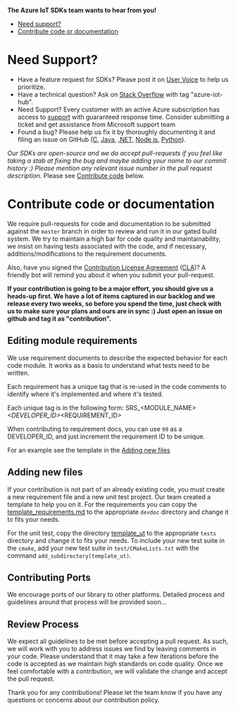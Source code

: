 **The Azure IoT SDKs team wants to hear from you!**

- [Need support?](#need-support)
- [Contribute code or documentation](#contribute-code-or-documentation)

# Need Support?
* Have a feature request for SDKs? Please post it on [User Voice](https://feedback.azure.com/forums/321918-azure-iot) to help us prioritize.
* Have a technical question? Ask on [Stack Overflow](https://stackoverflow.com/questions/tagged/azure-iot-hub) with tag "azure-iot-hub".
* Need Support? Every customer with an active Azure subscription has access to [support](https://docs.microsoft.com/azure/azure-supportability/how-to-create-azure-support-request) with guaranteed response time.  Consider submitting a ticket and get assistance from Microsoft support team
* Found a bug? Please help us fix it by thoroughly documenting it and filing an issue on GitHub ([C](https://github.com/Azure/azure-iot-sdk-c), [Java](https://github.com/Azure/azure-iot-sdk-java), [.NET](https://github.com/Azure/azure-iot-sdk-csharp), [Node.js](https://github.com/Azure/azure-iot-sdk-node), [Python](https://github.com/Azure/azure-iot-sdk-python)).


*Our SDKs are open-source and we do accept pull-requests if you feel like taking a stab at fixing the bug and maybe adding your name to our commit history :) Please mention any relevant issue number in the pull request description.* Please see [Contribute code](#contribute-code) below.

# Contribute code or documentation
We require pull-requests for code and documentation to be submitted against the `master` branch in order to review and run it in our gated build system. We try to maintain a high bar for code quality and maintainability, we insist on having tests associated with the code, and if necessary, additions/modifications to the requirement documents.

Also, have you signed the [Contribution License Agreement](https://cla.microsoft.com/) ([CLA](https://cla.microsoft.com/))? A friendly bot will remind you about it when you submit your pull-request.

**If your contribution is going to be a major effort, you should give us a heads-up first. We have a lot of items captured in our backlog and we release every two weeks, so before you spend the time, just check with us to make sure your plans and ours are in sync :) Just open an issue on github and tag it as "contribution".**

## Editing module requirements
We use requirement documents to describe the expected behavior for each code module. It works as a basis to understand what tests need to be written.

Each requirement has a unique tag that is re-used in the code comments to identify where it's implemented and where it's tested.

Each unique tag is in the following form:
SRS_<MODULE_NAME>_<DEVELOPER_ID>_<REQUIREMENT_ID>

When contributing to requirement docs, you can use `99` as a DEVELOPER_ID, and just increment the requirement ID to be unique.

For an example see the template in the [Adding new files](#adding-new-files)

## Adding new files
If your contribution is not part of an already existing code, you must create a new requirement file and a new unit test project. Our team created a template to help you on it. For the requirements you can copy the [template_requirements.md](https://github.com/Azure/azure-c-shared-utility/blob/master/devdoc/template_requirements.md) to the appropriate `devdoc` directory and change it to fits your needs.

For the unit test, copy the directory [template_ut](https://github.com/Azure/azure-c-shared-utility/tree/master/tests/template_ut) to the appropriate `tests` directory and change it to fits your needs. To include your new test suite in the `cmake`, add your new test suite in `test/CMakeLists.txt` with the command `add_subdirectory(template_ut)`.

## Contributing Ports
We encourage ports of our library to other platforms. Detailed process and guidelines around that process will be provided soon...

## Review Process
We expect all guidelines to be met before accepting a pull request. As such, we will work with you to address issues we find by leaving comments in your code. Please understand that it may take a few iterations before the code is accepted as we maintain high standards on code quality. Once we feel comfortable with a contribution, we will validate the change and accept the pull request.

Thank you for any contributions! Please let the team know if you have any questions or concerns about our contribution policy.
